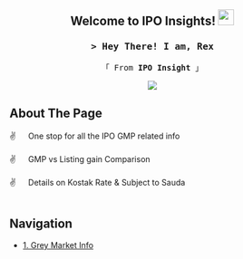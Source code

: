 <h2 align="center">
  Welcome to IPO Insights!
  <img src="https://media.giphy.com/media/hvRJCLFzcasrR4ia7z/giphy.gif" width="28">
</h2>
<!-- Intro  -->
<h3 align="center">
        <samp>&gt; Hey There! I am, <b>Rex</b>
        </samp>
</h3>

<p align="center"> 
  <samp>
    「 From <b>IPO Insight</b> 」
    <br>
  </samp>
</p>
<p align="center"><img src="https://github.com/avijit0022/IPO-Insights/blob/main/images/ipo-concept-ipo-is-initial-public-offering-company-go-public-stock-market-investment-new-stock-businessman-trader-trading-stock-ipo-vector-illustration_476325-1363.jpg"></p>
<!-- About Section -->

## About The Page
 
<p>
  
 ✌️ &emsp; One stop for all the IPO GMP related info <br/><br/>
 ✌️ &emsp; GMP vs Listing gain Comparison <br/><br/>
 ✌️ &emsp; Details on Kostak Rate & Subject to Sauda<br/><br/>

</p>

## Navigation

- [1. Grey Market Info](https://avijit0022.github.io/IPO-Insights/contents/ipo_info)
